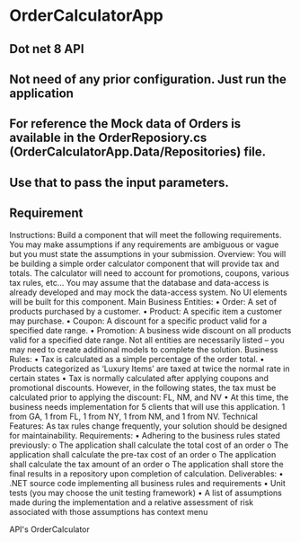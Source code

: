 # OrderCalculatorApp

## Dot net 8 API

## Not need of any prior configuration. Just run the application

## For reference the Mock data of Orders is available in the OrderReposiory.cs (OrderCalculatorApp.Data/Repositories) file.
## Use that to pass the input parameters.

## Requirement
Instructions:
Build a component that will meet the following requirements. You may make assumptions if any requirements are ambiguous or vague but you must state the assumptions in your submission.
Overview:
You will be building a simple order calculator component that will provide tax and totals. The calculator will need to account for promotions, coupons, various tax rules, etc... You may assume that the database and data-access is already developed and may mock the data-access system. No UI elements will be built for this component.
Main Business Entities:
• Order: A set of products purchased by a customer.
• Product: A specific item a customer may purchase.
• Coupon: A discount for a specific product valid for a specified date range.
• Promotion: A business wide discount on all products valid for a specified date range.
Not all entities are necessarily listed – you may need to create additional models to complete the solution.
Business Rules:
• Tax is calculated as a simple percentage of the order total.
• Products categorized as ‘Luxury Items’ are taxed at twice the normal rate in certain states
• Tax is normally calculated after applying coupons and promotional discounts. However, in the following states, the tax must be calculated prior to applying the discount: FL, NM, and NV
• At this time, the business needs implementation for 5 clients that will use this application. 1 from GA, 1 from FL, 1 from NY, 1 from NM, and 1 from NV.
Technical Features:
As tax rules change frequently, your solution should be designed for maintainability.
Requirements:
• Adhering to the business rules stated previously:
o The application shall calculate the total cost of an order
o The application shall calculate the pre-tax cost of an order
o The application shall calculate the tax amount of an order
o The application shall store the final results in a repository upon completion of calculation.
Deliverables:
• .NET source code implementing all business rules and requirements
• Unit tests (you may choose the unit testing framework)
• A list of assumptions made during the implementation and a relative assessment of risk associated with those assumptions
has context menu


API's
OrderCalculator
